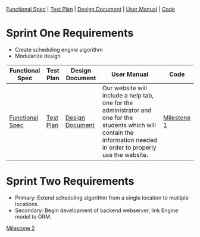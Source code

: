 [Functional Spec](##Functional-Spec) | [Test Plan](##test-plan) | [Design Document](##design-document) | [User Manual](##user-manual) | [Code](##code)

# Sprint One Requirements

* Create scheduling engine algorithm
* Modularize design

Functional Spec | Test Plan | Design Document | User Manual | Code
---             | ---       | ---             | ---         | ---
[Functional Spec](\assets\FunctionalSpec523.pdf) | [Test Plan](\assets\TestPlan.pdf) | [Design Document](\assets\DesignDocument.pdf) | Our website will include a help tab, one for the administrator and one for the students which will contain the information needed in order to properly use the website.  | [Milestone 1](https://github.com/WritingCenterScheduler/Engine/milestone/1)


# Sprint Two Requirements

* Primary: Extend scheduling algorithm from a single location to multiple locations.
* Secondary: Begin development of backend webserver, link Engine model to ORM.

[Milestone 2](https://github.com/WritingCenterScheduler/Engine/milestone/2)